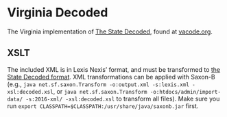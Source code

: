 # Virginia Decoded

The Virginia implementation of [The State Decoded](https://github.com/statedecoded/statedecoded/), found at [vacode.org](https://vacode.org/).

## XSLT

The included XML is in Lexis Nexis’ format, and must be transformed to [the State Decoded format]((http://docs.statedecoded.com/xml-format.html).). XML transformations can be applied with Saxon-B (e.g., `java net.sf.saxon.Transform -o:output.xml -s:lexis.xml -xsl:decoded.xsl`, or `java net.sf.saxon.Transform -o:htdocs/admin/import-data/ -s:2016-xml/ -xsl:decoded.xsl` to transform all files). Make sure you run `export CLASSPATH=$CLASSPATH:/usr/share/java/saxonb.jar` first.
